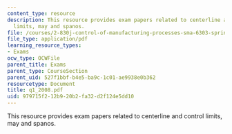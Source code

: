 ```yaml
---
content_type: resource
description: This resource provides exam papers related to centerline and control
  limits, may and spanos.
file: /courses/2-830j-control-of-manufacturing-processes-sma-6303-spring-2008/979715f212b920b2fa32d2f124e5dd10_q1_2008.pdf
file_type: application/pdf
learning_resource_types:
- Exams
ocw_type: OCWFile
parent_title: Exams
parent_type: CourseSection
parent_uid: 527f1bbf-b4e5-ba9c-1c01-ae9938e0b362
resourcetype: Document
title: q1_2008.pdf
uid: 979715f2-12b9-20b2-fa32-d2f124e5dd10
---
```

This resource provides exam papers related to centerline and control limits, may and spanos.

